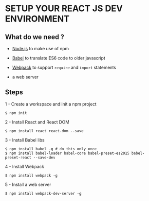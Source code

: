 # SETUP YOUR REACT JS DEV ENVIRONMENT

## What do we need ?

* [Node.js](https://nodejs.org/) to make use of npm

* [Babel](https://babeljs.io/) to translate ES6 code to older javascript

* [Webpack](https://webpack.github.io/) to support `require` and `import` statements

* a web server

## Steps

1 - Create a workspace and init a npm project
```
$ npm init
```

2 - Install React and React DOM
```
$ npm install react react-dom --save
```

3 - Install Babel libs
```
$ npm install babel -g # do this only once
$ npm install babel-loader babel-core babel-preset-es2015 babel-preset-react --save-dev
```

4 - Install Webpack
```
$ npm install webpack -g
```

5 - Install a web server
```
$ npm install webpack-dev-server -g
```
